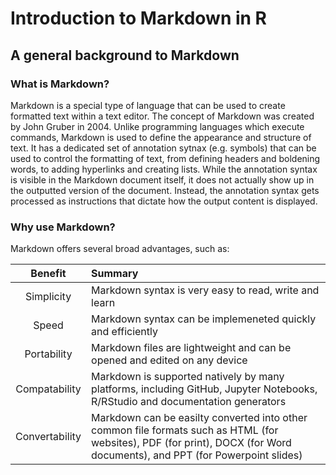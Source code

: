# Introduction to Markdown in R

## A general background to Markdown

### What is Markdown?

Markdown is a special type of language that can be used to create formatted text within a text editor. The concept of Markdown was created by John Gruber in 2004. Unlike programming languages which execute commands, Markdown is used to define the appearance and structure of text. It has a dedicated set of annotation sytnax (e.g. symbols) that can be used to control the formatting of text, from defining headers and boldening words, to adding hyperlinks and creating lists. While the annotation syntax is visible in the Markdown document itself, it does not actually show up in the outputted version of the document. Instead, the annotation syntax gets processed as instructions that dictate how the output content is displayed.

### Why use Markdown?

Markdown offers several broad advantages, such as:

| Benefit        | Summary     |
| :------------: | :---------- |
| Simplicity     | Markdown syntax is very easy to read, write and learn |
| Speed          | Markdown syntax can be implemeneted quickly and efficiently |
| Portability    | Markdown files are lightweight and can be opened and edited on any device |
| Compatability  | Markdown is supported natively by many platforms, including GitHub, Jupyter Notebooks, R/RStudio and documentation generators |
| Convertability | Markdown can be easilty converted into other common file formats such as HTML (for websites), PDF (for print), DOCX (for Word documents), and PPT (for Powerpoint slides) |
